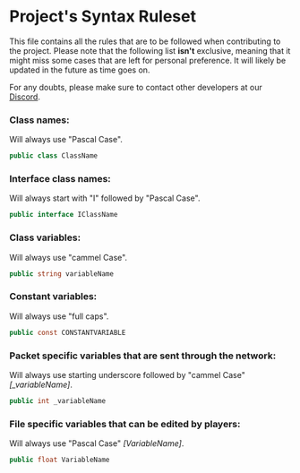 # Project's Syntax Ruleset
This file contains all the rules that are to be followed when contributing to the project. Please note that the following list **isn't** exclusive, meaning that it might miss some cases that are left for personal preference. It will likely be updated in the future as time goes on.

For any doubts, please make sure to contact other developers at our [Discord](https://discord.gg/yUF2ec8Vt8).

### Class names:
Will always use "Pascal Case".
```C#
public class ClassName
```

### Interface class names:
Will always start with "I" followed by "Pascal Case".
```C#
public interface IClassName
```

### Class variables:
Will always use "cammel Case".
```C#
public string variableName
```

### Constant variables:
Will always use "full caps".
```C#
public const CONSTANTVARIABLE
```

### Packet specific variables that are sent through the network:
Will always use starting underscore followed by "cammel Case" *[_variableName]*.
```C#
public int _variableName
```

### File specific variables that can be edited by players:
Will always use "Pascal Case" *[VariableName]*.
```C#
public float VariableName
```
